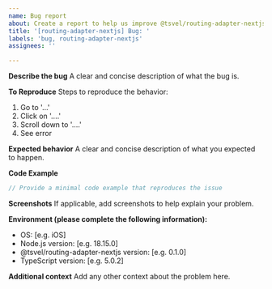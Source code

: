```yaml
---
name: Bug report
about: Create a report to help us improve @tsvel/routing-adapter-nextjs
title: '[routing-adapter-nextjs] Bug: '
labels: 'bug, routing-adapter-nextjs'
assignees: ''

---
```


**Describe the bug**
A clear and concise description of what the bug is.

**To Reproduce**
Steps to reproduce the behavior:
1. Go to '...'
2. Click on '....'
3. Scroll down to '....'
4. See error

**Expected behavior**
A clear and concise description of what you expected to happen.

**Code Example**
```typescript
// Provide a minimal code example that reproduces the issue
```

**Screenshots**
If applicable, add screenshots to help explain your problem.

**Environment (please complete the following information):**
 - OS: [e.g. iOS]
 - Node.js version: [e.g. 18.15.0]
 - @tsvel/routing-adapter-nextjs version: [e.g. 0.1.0]
 - TypeScript version: [e.g. 5.0.2]

**Additional context**
Add any other context about the problem here.

